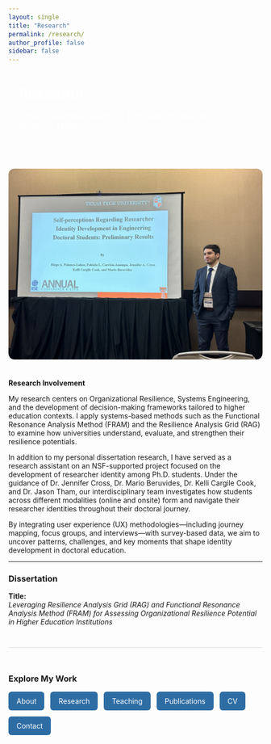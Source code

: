 ```yaml
---
layout: single
title: "Research"
permalink: /research/
author_profile: false
sidebar: false
---
```


<div style="background: var(--mm-dark); color: white; padding: 2em 1.5em; border-radius: 12px; margin-bottom: 2em;">
  <h1 style="margin-top: 0;">Research</h1>
  <p style="font-size: 1.2em;">Organizational Resilience | Engineering Education | Systems Thinking</p>
</div>

<img src="/images/research-presentation.jpg" alt="Diego presenting research" style="max-width: 100%; border-radius: 12px; margin-bottom: 1.5em;" />
<p><b>Research Involvement</b></p>
<p>My research centers on Organizational Resilience, Systems Engineering, and the development of decision-making frameworks tailored to higher education contexts. I apply systems-based methods such as the Functional Resonance Analysis Method (FRAM) and the Resilience Analysis Grid (RAG) to examine how universities understand, evaluate, and strengthen their resilience potentials.</p>

<p>In addition to my personal dissertation research, I have served as a research assistant on an NSF-supported project focused on the development of researcher identity among Ph.D. students. Under the guidance of Dr. Jennifer Cross, Dr. Mario Beruvides, Dr. Kelli Cargile Cook, and Dr. Jason Tham, our interdisciplinary team investigates how students across different modalities (online and onsite) form and navigate their researcher identities throughout their doctoral journey.</p>

<p>By integrating user experience (UX) methodologies—including journey mapping, focus groups, and interviews—with survey-based data, we aim to uncover patterns, challenges, and key moments that shape identity development in doctoral education.</p>

---

### Dissertation

**Title:**  
*Leveraging Resilience Analysis Grid (RAG) and Functional Resonance Analysis Method (FRAM) for Assessing Organizational Resilience Potential in Higher Education Institutions*
<div style="margin-top: 3em; padding-top: 2em; border-top: 1px solid #ddd;">
  <h3>Explore My Work</h3>
  <div style="display: flex; flex-wrap: wrap; gap: 12px; margin-top: 1em;">
    <a href="/about/" style="background-color: #2e6da4; color: white; padding: 10px 16px; border-radius: 6px; text-decoration: none;">About</a>
    <a href="/research/" style="background-color: #2e6da4; color: white; padding: 10px 16px; border-radius: 6px; text-decoration: none;">Research</a>
    <a href="/teaching/" style="background-color: #2e6da4; color: white; padding: 10px 16px; border-radius: 6px; text-decoration: none;">Teaching</a>
    <a href="/publications/" style="background-color: #2e6da4; color: white; padding: 10px 16px; border-radius: 6px; text-decoration: none;">Publications</a>
    <a href="/cv/" style="background-color: #2e6da4; color: white; padding: 10px 16px; border-radius: 6px; text-decoration: none;">CV</a>
    <a href="/contact/" style="background-color: #2e6da4; color: white; padding: 10px 16px; border-radius: 6px; text-decoration: none;">Contact</a>
  </div>
